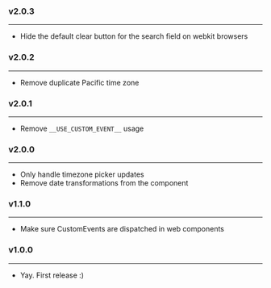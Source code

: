 ### v2.0.3

---

- Hide the default clear button for the search field on webkit browsers

### v2.0.2

---

- Remove duplicate Pacific time zone

### v2.0.1

---

- Remove `__USE_CUSTOM_EVENT__` usage

### v2.0.0

---

- Only handle timezone picker updates
- Remove date transformations from the component

### v1.1.0

---

- Make sure CustomEvents are dispatched in web components

### v1.0.0

---

- Yay. First release :)
